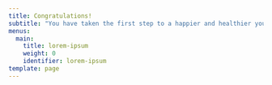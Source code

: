 ```yaml
---
title: Congratulations!
subtitle: "You have taken the first step to a happier and healthier you! We can't wait to see where this journey takes you! \n\nYou can find your Immunity Book in your email or click the link below.\n\n\U0001F449 [Immunity Book Download.pdf\n](https://marketing.kickback.live/asset/1:immunityguide)\n\nBe sure to check out our [Wellness Blog](https://cultivatingthyme.org/blogs) for more health, nutrition, exercise, and lifestyle tips!\n\nWe would love to see any progress or recipes you make from the Immunity Book! Share your stories and photos with us!\n\n[Cultivating Thyme Wellness](https://cultivatingthyme.org)"
menus:
  main:
    title: lorem-ipsum
    weight: 0
    identifier: lorem-ipsum
template: page
---
```

